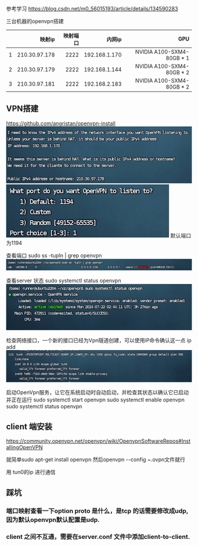 参考学习 https://blog.csdn.net/m0_56015193/article/details/134590283


三台机器的openvpn搭建

|     | 映射ip| 映射端口| 内网ip| GPU|
|----------:|----------:|----------:|----------:|----------:|
|1|210.30.97.178| 2222|  192.168.1.170|NVIDIA A100-SXM4-80GB * 1|
|2|210.30.97.179| 2222|  192.168.1.144|NVIDIA A100-SXM4-80GB * 2|
|3|210.30.97.181| 2222|  192.168.2.183|NVIDIA A100-SXM4-80GB * 2|


## VPN搭建

https://github.com/angristan/openvpn-install
![alt text](image.png)
![alt text](image-1.png)
默认端口为1194

查看端口
sudo ss -tupln | grep openvpn
![alt text](image-4.png)

查看server 状态
sudo systemctl status openvpn
![alt text](image-3.png)

检查网络接口，一个新的接口已经为Vpn隧道创建，可以使用iP命令确认这一点
ip add
![alt text](image-5.png)

启动OpenVpn服务，让它在系统启动时自动启动，并检查其状态以确认它已启动并正在运行
sudo systemctl start openvpn 
sudo systemctl enable openvpn 
sudo systemctl status openvpn

## client 端安装
https://community.openvpn.net/openvpn/wiki/OpenvpnSoftwareRepos#InstallingOpenVPN

就简单sudo apt-get install openvpn
然后openvpn --config ~.ovpn文件就行

用 tun0的ip 进行通信

## 踩坑

### 端口映射查看一下option proto 是什么，是tcp 的话需要修改成udp,因为默认openvpn默认配置是udp.


### client 之间不互通，需要在server.conf 文件中添加client-to-client.